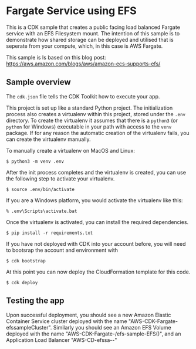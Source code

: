 # Fargate Service using EFS
This is a CDK sample that creates a public facing load balanced Fargate service with an EFS Filesystem mount. The intention of this sample is to demonstrate how shared storage can be deployed and utilised that is seperate from your compute, which, in this case is AWS Fargate.

This sample is Is based on this blog post: https://aws.amazon.com/blogs/aws/amazon-ecs-supports-efs/

## Sample overview

The `cdk.json` file tells the CDK Toolkit how to execute your app.

This project is set up like a standard Python project. The initialization process also creates a virtualenv within this project, stored under the `.env` directory. To create the virtualenv it assumes that there is a `python3` (or `python` for Windows) executable in your path with access to the `venv` package. If for any reason the automatic creation of the virtualenv fails, you can create the virtualenv manually.

To manually create a virtualenv on MacOS and Linux:

```
$ python3 -m venv .env
```

After the init process completes and the virtualenv is created, you can use the following
step to activate your virtualenv.

```
$ source .env/bin/activate
```

If you are a Windows platform, you would activate the virtualenv like this:

```
% .env\Scripts\activate.bat
```

Once the virtualenv is activated, you can install the required dependencies.

```
$ pip install -r requirements.txt
```

If you have not deployed with CDK into your account before, you will need to bootsrap the account and environment with

```
$ cdk bootstrap
```

At this point you can now deploy the CloudFormation template for this code.

```
$ cdk deploy
```

## Testing the app
Upon successful deployment, you should see a new Amazon Elastic Container Service cluster deployed with the name "AWS-CDK-Fargate-efssampleCluster<Unique ID>". Similarly you should see an Amazon EFS Volume deployed with the name "AWS-CDK-Fargate-/efs-sample-EFS(<Unique ID>)", and an Application Load Balancer "AWS-CD-efssa--<Unique ID>"
